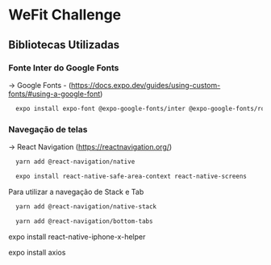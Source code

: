 # WeFit Challenge


## Bibliotecas Utilizadas

### Fonte Inter do Google Fonts
-> Google Fonts - (https://docs.expo.dev/guides/using-custom-fonts/#using-a-google-font)

``` bash
  expo install expo-font @expo-google-fonts/inter @expo-google-fonts/roboto
```

### Navegação de telas
-> React Navigation (https://reactnavigation.org/)

``` bash
  yarn add @react-navigation/native

  expo install react-native-safe-area-context react-native-screens
```

Para utilizar a navegação de Stack e Tab
``` bash
  yarn add @react-navigation/native-stack

  yarn add @react-navigation/bottom-tabs
```

expo install react-native-iphone-x-helper

expo install axios